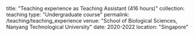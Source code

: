 title: "Teaching experience as Teaching Assistant (416 hours)"
collection: teaching
type: "Undergraduate course"
permalink: /teaching/teaching_experience
venue: "School of Biological Sciences, Nanyang Technological University"
date: 2020-2022
location: "Singapore"
